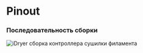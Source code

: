 # Pinout

###  Последовательность сборки

<div class="image-container">
  <div class="custom-image">
    <img src="https://raw.githubusercontent.com/pavluchenkor/iDryerProject/main/iDryer%20v2/Hardware/PCB/img/pinout.png" alt="iDryer сборка контроллера сушилки филамента">
  </div>
</div>
